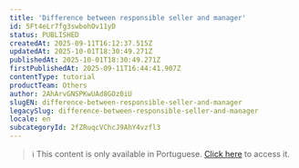 ```yaml
---
title: 'Difference between responsible seller and manager'
id: 5Ft4eLr7fg3swbohOv11yD
status: PUBLISHED
createdAt: 2025-09-11T16:12:37.515Z
updatedAt: 2025-10-01T18:30:49.271Z
publishedAt: 2025-10-01T18:30:49.271Z
firstPublishedAt: 2025-09-11T16:44:41.907Z
contentType: tutorial
productTeam: Others
author: 2AhArvGNSPKwUAd8GOz0iU
slugEN: difference-between-responsible-seller-and-manager
legacySlug: difference-between-responsible-seller-and-manager
locale: en
subcategoryId: 2fZRuqcVChcJ9AhY4vzfl3
---
```


> ℹ️ This content is only available in Portuguese. [Click here](/pt/tutorial/diferenca-entre-vendedor-responsavel-e-gerente--5Ft4eLr7fg3swbohOv11yD) to access it.
